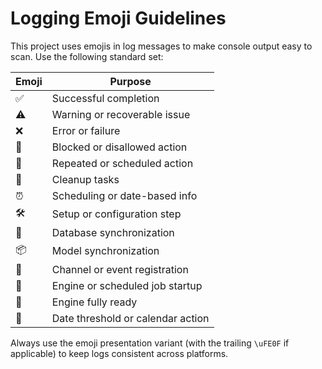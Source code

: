 # Logging Emoji Guidelines

This project uses emojis in log messages to make console output easy to scan. Use the following standard set:

| Emoji | Purpose |
|-------|---------|
| ✅ | Successful completion |
| ⚠️ | Warning or recoverable issue |
| ❌ | Error or failure |
| 🚫 | Blocked or disallowed action |
| 🔁 | Repeated or scheduled action |
| 🧹 | Cleanup tasks |
| ⏰ | Scheduling or date-based info |
| 🛠️ | Setup or configuration step |
| 🧩 | Database synchronization |
| 📦 | Model synchronization |
| 📌 | Channel or event registration |
| 🧭 | Engine or scheduled job startup |
| 🚀 | Engine fully ready |
| 📅 | Date threshold or calendar action |

Always use the emoji presentation variant (with the trailing `\uFE0F` if applicable) to keep logs consistent across platforms.
